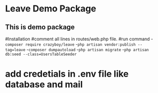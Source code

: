# Leave Demo Package

## This is demo package

#Installation
#comment all lines in routes/web.php file.
#run command
-`composer require crazyboy/leave`
-`php artisan vendor:publish --tag=leave`
-`composer dumpautoload`
-`php artisan migrate`
-`php artisan db:seed --class=UsersTableSeeder`
# add credetials in .env file like database and mail
